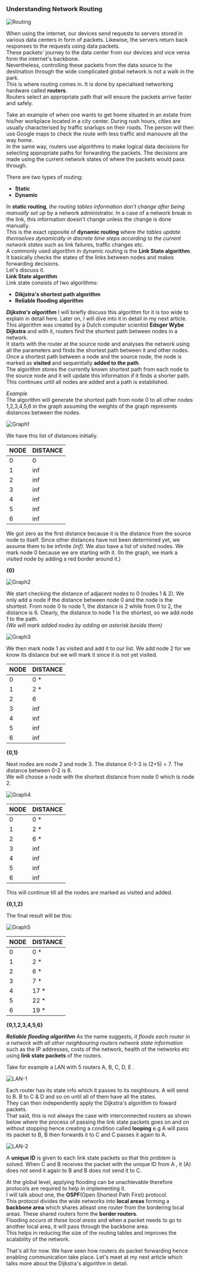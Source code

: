 ### Understanding Network Routing

![Routing](routing.jpeg)

When using the internet, our devices send requests to servers stored in various data centers in form of packets. Likewise, the servers return back responses to the requests using data packets.</br>
These packets' journey to the data center from our devices and vice versa form the internet's backbone.</br>
Nevertheless, controlling these packets from the data source to the destination through the wide complicated global network is not a walk in the park.</br>
This is where routing comes in. It is done by specialised networking hardware called **routers**.</br>
Routers select an appropriate path that will ensure the packets arrive faster and safely.</br>

Take an example of when one wants to get home situated in an estate from his/her workplace located in a city center. During rush hours, cities are usually characterised by traffic snarlups on their roads. The person will then use Google maps to check the route with less traffic and manouvre all the way home.</br>
In the same way, routers use algorithms to make logical data decisions for selecting appropriate paths for forwarding the packets. The decisions are made using the current network states of where the packets would pass through.

There are two types of routing:</br>
- **Static**</br>
- **Dynamic**</br>

In **static routing**, *the routing tables information don't change after being manually set up* by a network administrator. In a case of a network break in the link, this information doesn't change unless the change is done manually.</br>
This is the exact opposite of **dynamic routing** where *the tables update themselves dynamically in discrete time steps according to the current network states* such as link failures, traffic changes etc.</br>
A commonly used algorithm in dynamic routing is the **Link State algorithm**. It basically checks the states of the links between nodes and makes forwarding decisions.</br>
Let's discuss it.</br>
**Link State algorithm**</br>
Link state consists of two algorithms:</br>
- **Dikjstra's shortest path algorithm**</br>
- **Reliable flooding algorithm**</br>

***Dijkstra's algorithm***
I will briefly discuss this algorithm for it is too wide to explain in detail here. Later on, I will dive into it in detail in my next article.</br>
This algorithm was created by a Dutch computer scientist **Edsger Wybe Dijkstra** and with it, routers find the shortest path between nodes in a network.</br>
It starts with the router at the source node and analyses the network using all the parameters and finds the shortest path between it and other nodes.</br>
Once a shortest path between a node and the source node, the node is marked as **visited** and sequentially **added to the path**.</br>
The algorithm stores the currently known shortest path from each node to the source node and it will update this information if it finds a shorter path.</br>
This continues until all nodes are added and a path is established.</br>

*Example*</br>
The algorithm will generate the shortest path from node 0 to all other nodes 1,2,3,4,5,6 in the graph assuming the weights of the graph represents distances between the nodes.

![Graph1](routing1.png)

We have this list of distances initially.

|NODE|DISTANCE|
---|---|
0|0|
1|inf|
2|inf|
3|inf|
4|inf|
5|inf|
6|inf|

We got zero as the first distance because it is the distance from the source node to itself.
Since other distances have not been determined yet, we assume them to be infinite *(inf)*.
We also have a list of visited nodes. We mark node 0 because we are starting with it. 
(In the graph, we mark a visited node by adding a red border around it.)

**{0}**

![Graph2](routing3.png)

We start checking the distance of adjacent nodes to 0 (nodes 1 & 2).
We only add a node if the distance between node 0 and the node is the shortest.
From node 0 to node 1, the distance is 2 while from 0 to 2, the distance is 6. Clearly, the distance to node 1 is the shortest, so we add node 1 to the path.</br>
*(We will mark added nodes by adding an asterisk beside them)*

![Graph3](routing4.png)

We then mark node 1 as visited and add it to our list. We add node 2 for we know its distance but we will mark it since it is not yet visited.

|NODE|DISTANCE|
---|---|
0|0 *|
1|2 *|
2|6|
3|inf|
4|inf|
5|inf|
6|inf|

**{0,1}**


Next nodes are node 2 and node 3. 
The distance 0-1-3 is (2+5) = 7.
The distance between 0-2 is 6.</br>
We will choose a node with the shortest distance from node 0 which is node 2.</br>

![Graph4](routing6.png)

|NODE|DISTANCE|
---|---|
0|0 *|
1|2 *|
2|6 *|
3|inf|
4|inf|
5|inf|
6|inf|

 This will continue till all the nodes are marked as visited and added.

**{0,1,2}**

The final result will be this:

![Graph5](routing8.png)


|NODE|DISTANCE|
---|---|
0|0 *|
1|2 *|
2|6 *|
3|7 *|
4|17 *|
5|22 *|
6|19 *|

**{0,1,2,3,4,5,6}**

***Reliable flooding algorithm***
As the name suggests, *it floods each router in a network with all other neighbouring routers network state information* such as the IP addresses, costs of the network, health of the networks etc using **link state packets** of the routers.</br>

 Take for example a LAN with 5 routers A, B, C, D, E .

![LAN-1](LAN-1.png)

Each router has its state info which it passes to its neighbours. A will send to B. B to C & D and so on until all of them have all the states.</br>
They can then independently apply the Dijkstra's algorithm to foward packets.</br>
That said, this is not always the case with interconnected routers as shown below where the process of passing the link state packets goes on and on without stopping hence creating a condition called **looping** e.g A will pass its packet to B, B then forwards it to C and C passes it again to A.

![LAN-2](LAN-2.png)

A **unique ID** is given to each link state packets so that this problem is solved.
When C and B receives the packet with the unique ID from A , it (A) does not send it again to B and B does not send it to C.</br>

At the global level, applying flooding can be unachievable therefore protocols are required to help in implementing it.</br>
I will talk about one, the **OSPF**(Open Shortest Path First) protocol.</br>
This protocol divides the wide networks into **local areas** forming a **backbone area** which shares atleast one router from the bordering local areas. These shared routers form the **border routers**.</br>
Flooding *occurs at these local areas* and when a packet needs to go to another local area, it will pass through the backbone area.</br>
This helps in reducing the size of the routing tables and improves the scalability of the network.

That's all for now. We have seen how routers do packet forwarding hence enabling communication take place. Let's meet at my next article which talks more about the Dijkstra's algorithm in detail.
